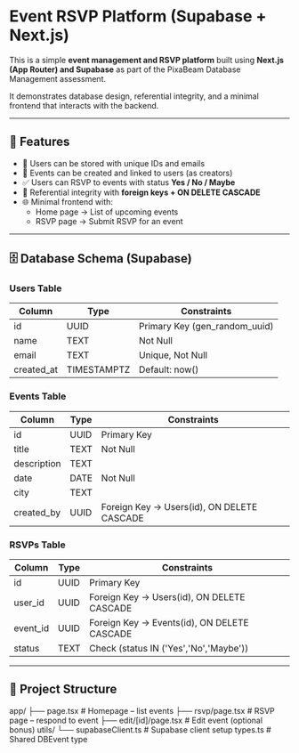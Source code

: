 # Event RSVP Platform (Supabase + Next.js)

This is a simple **event management and RSVP platform** built using **Next.js (App Router) and Supabase** as part of the PixaBeam Database Management assessment.

It demonstrates database design, referential integrity, and a minimal frontend that interacts with the backend.

---

## 🚀 Features

- 👤 Users can be stored with unique IDs and emails  
- 📅 Events can be created and linked to users (as creators)  
- ✅ Users can RSVP to events with status **Yes / No / Maybe**  
- 🔗 Referential integrity with **foreign keys + ON DELETE CASCADE**  
- 🌐 Minimal frontend with:
  - Home page → List of upcoming events  
  - RSVP page → Submit RSVP for an event  

---

## 🗄️ Database Schema (Supabase)

### **Users Table**
| Column      | Type      | Constraints                 |
|-------------|----------|-----------------------------|
| id          | UUID     | Primary Key (gen_random_uuid) |
| name        | TEXT     | Not Null                    |
| email       | TEXT     | Unique, Not Null            |
| created_at  | TIMESTAMPTZ | Default: now()            |

### **Events Table**
| Column     | Type      | Constraints                               |
|------------|----------|-------------------------------------------|
| id         | UUID     | Primary Key                               |
| title      | TEXT     | Not Null                                  |
| description| TEXT     |                                           |
| date       | DATE     | Not Null                                  |
| city       | TEXT     |                                           |
| created_by | UUID     | Foreign Key → Users(id), ON DELETE CASCADE |

### **RSVPs Table**
| Column   | Type   | Constraints                                  |
|----------|--------|----------------------------------------------|
| id       | UUID   | Primary Key                                  |
| user_id  | UUID   | Foreign Key → Users(id), ON DELETE CASCADE   |
| event_id | UUID   | Foreign Key → Events(id), ON DELETE CASCADE  |
| status   | TEXT   | Check (status IN ('Yes','No','Maybe'))       |

---

## 📂 Project Structure

app/
├── page.tsx # Homepage – list events
├── rsvp/page.tsx # RSVP page – respond to event
├── edit/[id]/page.tsx # Edit event (optional bonus)
utils/
└── supabaseClient.ts # Supabase client setup
types.ts # Shared DBEvent type
